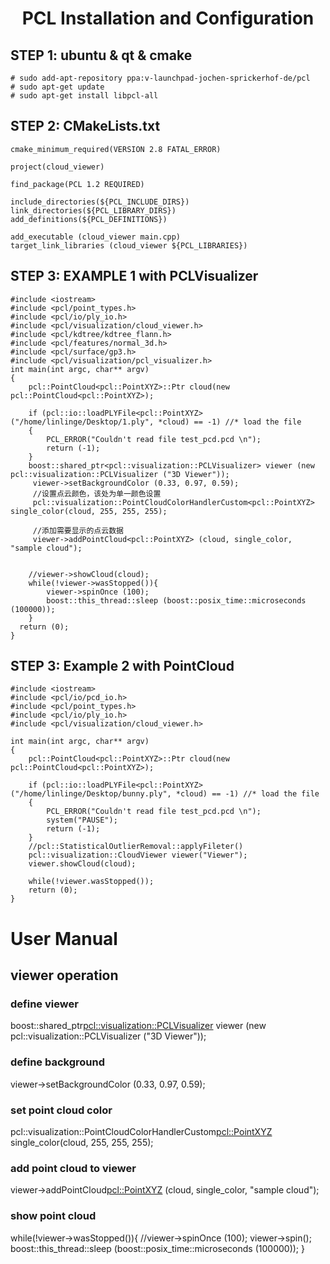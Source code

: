 # <center>PCL Installation and Configuration</center>
## STEP 1: ubuntu & qt & cmake
```
# sudo add-apt-repository ppa:v-launchpad-jochen-sprickerhof-de/pcl
# sudo apt-get update
# sudo apt-get install libpcl-all
```
## STEP 2: CMakeLists.txt
```
cmake_minimum_required(VERSION 2.8 FATAL_ERROR)

project(cloud_viewer)

find_package(PCL 1.2 REQUIRED)

include_directories(${PCL_INCLUDE_DIRS})
link_directories(${PCL_LIBRARY_DIRS})
add_definitions(${PCL_DEFINITIONS})

add_executable (cloud_viewer main.cpp)
target_link_libraries (cloud_viewer ${PCL_LIBRARIES})
```
## STEP 3: EXAMPLE 1 with PCLVisualizer
```
#include <iostream>
#include <pcl/point_types.h>
#include <pcl/io/ply_io.h>
#include <pcl/visualization/cloud_viewer.h>
#include <pcl/kdtree/kdtree_flann.h>
#include <pcl/features/normal_3d.h>
#include <pcl/surface/gp3.h>
#include <pcl/visualization/pcl_visualizer.h>
int main(int argc, char** argv)
{
    pcl::PointCloud<pcl::PointXYZ>::Ptr cloud(new pcl::PointCloud<pcl::PointXYZ>);

    if (pcl::io::loadPLYFile<pcl::PointXYZ>("/home/linlinge/Desktop/1.ply", *cloud) == -1) //* load the file
    {
        PCL_ERROR("Couldn't read file test_pcd.pcd \n");
        return (-1);
    }
    boost::shared_ptr<pcl::visualization::PCLVisualizer> viewer (new pcl::visualization::PCLVisualizer ("3D Viewer"));
     viewer->setBackgroundColor (0.33, 0.97, 0.59);
     //设置点云颜色，该处为单一颜色设置
     pcl::visualization::PointCloudColorHandlerCustom<pcl::PointXYZ> single_color(cloud, 255, 255, 255);

     //添加需要显示的点云数据
     viewer->addPointCloud<pcl::PointXYZ> (cloud, single_color, "sample cloud");


    //viewer->showCloud(cloud);
    while(!viewer->wasStopped()){
        viewer->spinOnce (100);
        boost::this_thread::sleep (boost::posix_time::microseconds (100000));
    }
  return (0);
}
```

## STEP 3: Example 2 with PointCloud
```
#include <iostream>
#include <pcl/io/pcd_io.h>
#include <pcl/point_types.h>
#include <pcl/io/ply_io.h>
#include <pcl/visualization/cloud_viewer.h>

int main(int argc, char** argv)
{
    pcl::PointCloud<pcl::PointXYZ>::Ptr cloud(new pcl::PointCloud<pcl::PointXYZ>);

    if (pcl::io::loadPLYFile<pcl::PointXYZ>("/home/linlinge/Desktop/bunny.ply", *cloud) == -1) //* load the file
    {
        PCL_ERROR("Couldn't read file test_pcd.pcd \n");
        system("PAUSE");
        return (-1);
    }
    //pcl::StatisticalOutlierRemoval::applyFileter()
    pcl::visualization::CloudViewer viewer("Viewer");
    viewer.showCloud(cloud);

    while(!viewer.wasStopped());
    return (0);
}
``` 
# User Manual  
## viewer operation  
### define viewer  
boost::shared_ptr<pcl::visualization::PCLVisualizer> viewer (new pcl::visualization::PCLVisualizer ("3D Viewer"));

### define background  
viewer->setBackgroundColor (0.33, 0.97, 0.59);

### set point cloud color  
pcl::visualization::PointCloudColorHandlerCustom<pcl::PointXYZ> single_color(cloud, 255, 255, 255);

### add point cloud to viewer  
viewer->addPointCloud<pcl::PointXYZ> (cloud, single_color, "sample cloud");

### show point cloud  
 while(!viewer->wasStopped()){
        //viewer->spinOnce (100);
        viewer->spin();
        boost::this_thread::sleep (boost::posix_time::microseconds (100000));
 }









